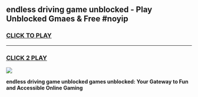 
## endless driving game unblocked - Play Unblocked Gmaes & Free #noyip
<h3>
<a href="https://premium.freeplayer.one?title=endless_driving_game_unblocked&ref=01M">CLICK TO PLAY</a></h3>
<hr>

<h3>
<a href="https://premium.freeplayer.one?title=endless_driving_game_unblocked&ref=01M">CLICK 2 PLAY</a>
  
</h3>

<a href="https://premium.freeplayer.one?title=endless_driving_game_unblocked&ref=01M"><img src="https://clearcache.store/games.png"></a>


**endless driving game unblocked games unblocked: Your Gateway to Fun and Accessible Online Gaming**

